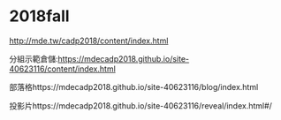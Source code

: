 # 2018fall


http://mde.tw/cadp2018/content/index.html

分組示範倉儲:https://mdecadp2018.github.io/site-40623116/content/index.html

部落格https://mdecadp2018.github.io/site-40623116/blog/index.html

投影片https://mdecadp2018.github.io/site-40623116/reveal/index.html#/


